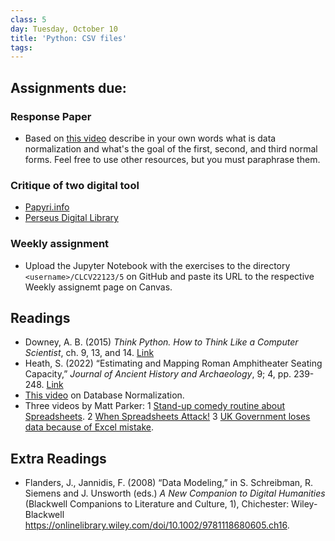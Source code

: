 ```yaml
---
class: 5
day: Tuesday, October 10
title: 'Python: CSV files'
tags: 
---
```


## Assignments due:

### Response Paper
- Based on [this video](https://www.youtube.com/watch?v=J-drts33N8g) describe in your own words what is data normalization and what's the goal of the first, second, and third normal forms. Feel free to use other resources, but you must paraphrase them.

### Critique of two digital tool
- [Papyri.info](https://papyri.info/)
- [Perseus Digital Library](http://www.perseus.tufts.edu/hopper/)

### Weekly assignment
- Upload the Jupyter Notebook with the exercises to the directory `<username>/CLCV22123/5` on GitHub and paste its URL to the respective Weekly assignemt page on Canvas.

## Readings 
- Downey, A. B. (2015) _Think Python. How to Think Like a Computer Scientist_, ch. 9, 13, and 14. [Link](https://www.greenteapress.com/thinkpython/thinkpython.html)
- Heath, S. (2022) “Estimating and Mapping Roman Amphitheater Seating Capacity,” _Journal of Ancient History and Archaeology_, 9; 4, pp. 239-248. [Link](https://hcommons.org/deposits/item/hc:51407/)
- [This video](https://www.youtube.com/watch?v=J-drts33N8g) on Database Normalization.
- Three videos by Matt Parker:
    1 [Stand-up comedy routine about Spreadsheets](https://www.youtube.com/watch?v=UBX2QQHlQ_I).
    2 [When Spreadsheets Attack!](https://www.youtube.com/watch?v=yb2zkxHDfUE)
    3 [UK Government loses data because of Excel mistake](https://www.youtube.com/watch?v=zUp8pkoeMss).

## Extra Readings
- Flanders, J., Jannidis, F. (2008) “Data Modeling,” in S. Schreibman, R. Siemens and J. Unsworth (eds.) _A New Companion to Digital Humanities_ (Blackwell Companions to Literature and Culture, 1), Chichester: Wiley-Blackwell <https://onlinelibrary.wiley.com/doi/10.1002/9781118680605.ch16>.